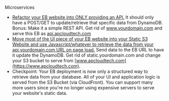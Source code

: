 Microservices

* [Refactor your EB website into ONLY providing an API.](https://github.com/Andrews-repo/AWS-Project/tree/master/Microservices/FortuneSite-S3%20api) It should only have a POST/GET to update/retrieve that specific data from DynamoDB. Bonus: Make it a simple REST API. Get rid of www.yourdomain.com and serve this EB as [api.apcloudtech.com](https://api.apcloudtech.com)
* [Move most of the UI piece of your EB website into your Static S3 Website and use Javascript/whatever to retrieve the data from your api.yourdomain.com URL on page load.](https://github.com/Andrews-repo/AWS-Project/tree/master/Microservices/FortuneSite-S3%20api) Send data to the EB URL to have it update the DynamoDB. Get rid of static.yourdomain.com and change your S3 bucket to serve from [www.apcloudtech.com](https://www.apcloudtech.com).
* Checkpoint: Your EB deployment is now only a structured way to retrieve data from your database. All of your UI and application logic is served from the S3 Bucket (via CloudFront). You can support many more users since you're no longer using expensive servers to serve your website's static data.
